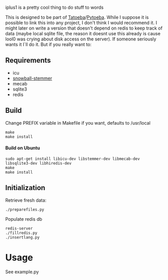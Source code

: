 iplus1 is a pretty cool thing to do stuff to words

This is designed to be part of [Tatoeba](http://tatoeba.org)/[Pytoeba](https://github.com/loolmeh/pytoeba-dev).
While I suppose it is possible to link this into any project, I don't think I would recommend it.
I might later on write a version that doesn't depend on redis to keep track of data (maybe local sqlite file, the reason it doesnt use this already is cause lool0 was crying about disk access on the server). If someone seriously wants it I`ll do it.
But if you really want to:

## Requirements
* icu
* [snowball-stemmer](http://snowball.tartarus.org/index.php)
* mecab
* sqlite3
* redis

## Build
Change PREFIX variable in Makefile if you want, defaults to /usr/local
```
make
make install
```


#### Build on Ubuntu
```
sudo apt-get install libicu-dev libstemmer-dev libmecab-dev libsqlite3-dev libhiredis-dev
make
make install
```

## Initialization

Retrieve fresh data:

```
./preparefiles.py
```

Populate redis db

```
redis-server
./fillredis.py
./insertlang.py
```

# Usage

See example.py
